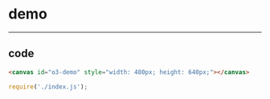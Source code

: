 # demo

-----

## code

```html
<canvas id="o3-demo" style="width: 480px; height: 640px;"></canvas>
```

```js
require('./index.js');

```


